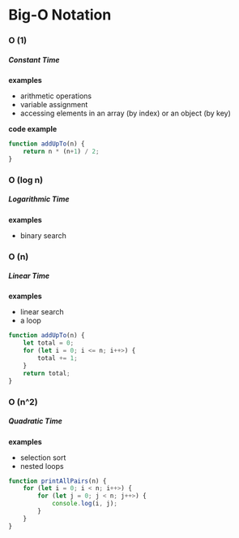 # Big-O Notation

### O (1)
##### Constant Time

**examples** 
* arithmetic operations
* variable assignment 
* accessing elements in an array (by index) or an object (by key)

**code example**
```javascript
function addUpTo(n) {
    return n * (n+1) / 2;
}
```

### O (log n)
##### Logarithmic Time

**examples** 
* binary search

### O (n)
##### Linear Time

**examples** 
* linear search
* a loop

```javascript
function addUpTo(n) {
    let total = 0;
    for (let i = 0; i <= n; i++>) {
        total += 1;
    }
    return total;
}
```

### O (n^2)
##### Quadratic Time

**examples** 
* selection sort
* nested loops

```javascript
function printAllPairs(n) {
    for (let i = 0; i < n; i++>) {
        for (let j = 0; j < n; j++>) {
            console.log(i, j);
        }
    }
}
```